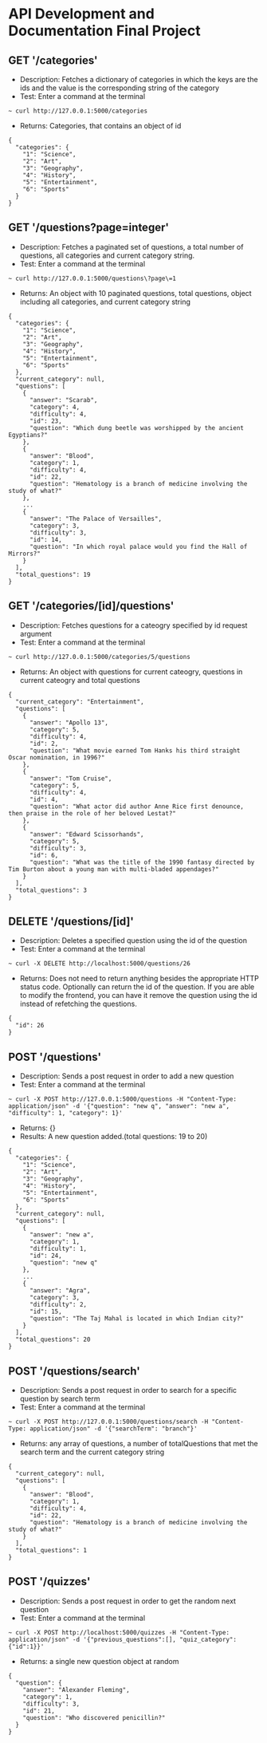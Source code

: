 # API Development and Documentation Final Project

## GET '/categories'

* Description: Fetches a dictionary of categories in which the keys are the ids and the value is the corresponding string of the category  
* Test: Enter a command at the terminal

`~ curl http://127.0.0.1:5000/categories`

* Returns: Categories, that contains an object of id

```
{
  "categories": {
    "1": "Science",
    "2": "Art",
    "3": "Geography",
    "4": "History",
    "5": "Entertainment",
    "6": "Sports"
  }
}
```

## GET '/questions?page=integer'

* Description: Fetches a paginated set of questions, a total number of questions, all categories and current category string.  
* Test: Enter a command at the terminal

`~ curl http://127.0.0.1:5000/questions\?page\=1`

* Returns: An object with 10 paginated questions, total questions, object including all categories, and current category string

```
{
  "categories": {
    "1": "Science",
    "2": "Art",
    "3": "Geography",
    "4": "History",
    "5": "Entertainment",
    "6": "Sports"
  },
  "current_category": null,
  "questions": [
    {
      "answer": "Scarab",
      "category": 4,
      "difficulty": 4,
      "id": 23,
      "question": "Which dung beetle was worshipped by the ancient Egyptians?"
    },
    {
      "answer": "Blood",
      "category": 1,
      "difficulty": 4,
      "id": 22,
      "question": "Hematology is a branch of medicine involving the study of what?"
    },
    ...
    {
      "answer": "The Palace of Versailles",
      "category": 3,
      "difficulty": 3,
      "id": 14,
      "question": "In which royal palace would you find the Hall of Mirrors?"
    }
  ],
  "total_questions": 19
}
```

## GET '/categories/[id]/questions'

* Description: Fetches questions for a cateogry specified by id request argument  
* Test: Enter a command at the terminal

`~ curl http://127.0.0.1:5000/categories/5/questions`

* Returns: An object with questions for current cateogry, questions in current cateogry and total questions

```
{
  "current_category": "Entertainment",
  "questions": [
    {
      "answer": "Apollo 13",
      "category": 5,
      "difficulty": 4,
      "id": 2,
      "question": "What movie earned Tom Hanks his third straight Oscar nomination, in 1996?"
    },
    {
      "answer": "Tom Cruise",
      "category": 5,
      "difficulty": 4,
      "id": 4,
      "question": "What actor did author Anne Rice first denounce, then praise in the role of her beloved Lestat?"
    },
    {
      "answer": "Edward Scissorhands",
      "category": 5,
      "difficulty": 3,
      "id": 6,
      "question": "What was the title of the 1990 fantasy directed by Tim Burton about a young man with multi-bladed appendages?"
    }
  ],
  "total_questions": 3
}
```

## DELETE '/questions/[id]'

* Description: Deletes a specified question using the id of the question  
* Test: Enter a command at the terminal

`~ curl -X DELETE http://localhost:5000/questions/26`

* Returns: Does not need to return anything besides the appropriate HTTP status code. Optionally can return the id of the question. If you are able to modify the frontend, you can have it remove the question using the id instead of refetching the questions.

```
{
  "id": 26
}
```

## POST '/questions'

* Description: Sends a post request in order to add a new question  
* Test: Enter a command at the terminal

`~ curl -X POST http://127.0.0.1:5000/questions -H "Content-Type: application/json" -d '{"question": "new q", "answer": "new a", "difficulty": 1, "category": 1}'`

* Returns: {}
* Results: A new question added.(total questions: 19 to 20)

```
{
  "categories": {
    "1": "Science",
    "2": "Art",
    "3": "Geography",
    "4": "History",
    "5": "Entertainment",
    "6": "Sports"
  },
  "current_category": null,
  "questions": [
    {
      "answer": "new a",
      "category": 1,
      "difficulty": 1,
      "id": 24,
      "question": "new q"
    },
    ...
    {
      "answer": "Agra",
      "category": 3,
      "difficulty": 2,
      "id": 15,
      "question": "The Taj Mahal is located in which Indian city?"
    }
  ],
  "total_questions": 20
}
```

## POST '/questions/search'

* Description: Sends a post request in order to search for a specific question by search term  
* Test: Enter a command at the terminal

`~ curl -X POST http://127.0.0.1:5000/questions/search -H "Content-Type: application/json" -d '{"searchTerm": "branch"}'`

* Returns: any array of questions, a number of totalQuestions that met the search term and the current category string

```
{
  "current_category": null,
  "questions": [
    {
      "answer": "Blood",
      "category": 1,
      "difficulty": 4,
      "id": 22,
      "question": "Hematology is a branch of medicine involving the study of what?"
    }
  ],
  "total_questions": 1
}
```

## POST '/quizzes'

* Description: Sends a post request in order to get the random next question  
* Test: Enter a command at the terminal

`~ curl -X POST http://localhost:5000/quizzes -H "Content-Type: application/json" -d '{"previous_questions":[], "quiz_category":{"id":1}}'`

* Returns: a single new question object at random

```
{
  "question": {
    "answer": "Alexander Fleming",
    "category": 1,
    "difficulty": 3,
    "id": 21,
    "question": "Who discovered penicillin?"
  }
}
```
